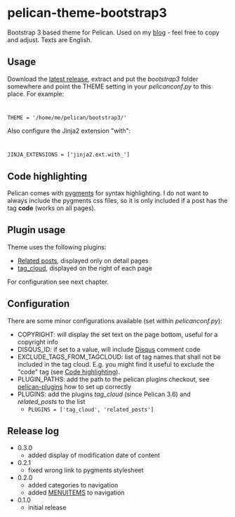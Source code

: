 pelican-theme-bootstrap3
========================

Bootstrap 3 based theme for Pelican. Used on my [blog](https://www.zoe.vc) - feel free to copy and adjust.
Texts are English.

Usage
-----

Download the [latest release](https://github.com/dArignac/pelican-theme-bootstrap3/releases/latest), extract and put the *bootstrap3* folder somewhere and point the THEME setting in your *pelicanconf.py* to this place. For example:

#
    THEME = '/home/me/pelican/bootstrap3/'

Also configure the Jinja2 extension "with":

#
    JINJA_EXTENSIONS = ['jinja2.ext.with_']


Code highlighting
-----------------

Pelican comes with [pygments](http://docs.getpelican.com/en/3.3.0/getting_started.html#syntax-highlighting) for syntax highlighting.
I do not want to always include the pygments css files, so it is only included if a post has the tag **code** (works on all pages).


Plugin usage
------------

Theme uses the following plugins:

* [Related posts](https://github.com/getpelican/pelican-plugins/tree/master/related_posts), displayed only on detail pages
* [tag_cloud](https://github.com/getpelican/pelican-plugins/tree/master/tag_cloud), displayed on the right of each page

For configuration see next chapter.


Configuration
-------------

There are some minor configurations available (set within *pelicanconf.py*):

* COPYRIGHT: will display the set text on the page bottom, useful for a copyright info
* DISQUS_ID: if set to a value, will include [Disqus](http://disqus.com/) comment code
* EXCLUDE_TAGS_FROM_TAGCLOUD: list of tag names that shall not be included in the tag cloud. E.g. you might find it useful to exclude the "code" tag (see [Code highlighting](#code-highlighting)).
* PLUGIN_PATHS: add the path to the pelican plugins checkout, see [pelican-plugins](https://github.com/getpelican/pelican-plugins#how-to-use-plugins) how to set up correctly
* PLUGINS: add the plugins *tag_cloud* (since Pelican 3.6) and *related_posts* to the list
    * ```PLUGINS = ['tag_cloud', 'related_posts']```

Release log
-----------

* 0.3.0
    * added display of modification date of content
* 0.2.1
    * fixed wrong link to pygments stylesheet
* 0.2.0
    * added categories to navigation
    * added [MENUITEMS](http://docs.getpelican.com/en/3.3.0/settings.html#themes) to navigation
* 0.1.0
    * initial release
